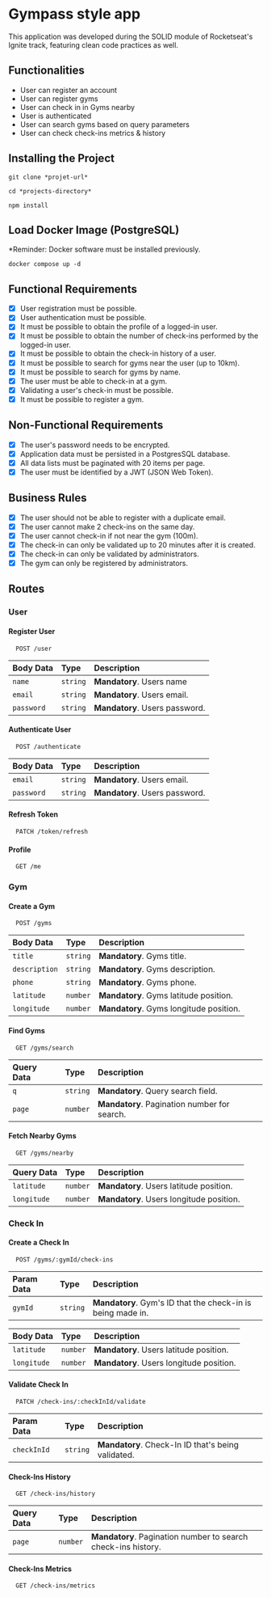 # Gympass style app

This application was developed during the SOLID module of Rocketseat's Ignite track, featuring clean code practices as well.

## Functionalities

- User can register an account
- User can register gyms
- User can check in in Gyms nearby
- User is authenticated
- User can search gyms based on query parameters
- User can check check-ins metrics & history

## Installing the Project

```
git clone *projet-url*

cd *projects-directory*

npm install
```

## Load Docker Image (PostgreSQL)

*Reminder: Docker software must be installed previously.

```
docker compose up -d
```

## Functional Requirements

- [x] User registration must be possible.
- [x] User authentication must be possible.
- [x] It must be possible to obtain the profile of a logged-in user.
- [x] It must be possible to obtain the number of check-ins performed by the logged-in user.
- [x] It must be possible to obtain the check-in history of a user.
- [x] It must be possible to search for gyms near the user (up to 10km).
- [x] It must be possible to search for gyms by name.
- [x] The user must be able to check-in at a gym.
- [x] Validating a user's check-in must be possible.
- [x] It must be possible to register a gym.

## Non-Functional Requirements

- [x] The user's password needs to be encrypted.
- [x] Application data must be persisted in a PostgresSQL database.
- [x] All data lists must be paginated with 20 items per page.
- [x] The user must be identified by a JWT (JSON Web Token).

## Business Rules

- [x] The user should not be able to register with a duplicate email.
- [x] The user cannot make 2 check-ins on the same day.
- [x] The user cannot check-in if not near the gym (100m).
- [x] The check-in can only be validated up to 20 minutes after it is created.
- [x] The check-in can only be validated by administrators.
- [x] The gym can only be registered by administrators.

## Routes

### User

#### Register User

```http
  POST /user
```

| Body Data   | Type       | Description                           |
| :---------- | :--------- | :---------------------------------- |
| `name` | `string` | **Mandatory**. Users name |
| `email` | `string` | **Mandatory**. Users email. |
| `password` | `string` | **Mandatory**. Users password. |


#### Authenticate User

```http
  POST /authenticate
```

| Body Data   | Type       | Description                           |
| :---------- | :--------- | :---------------------------------- |
| `email` | `string` | **Mandatory**. Users email. |
| `password` | `string` | **Mandatory**. Users password. |

#### Refresh Token

```http
  PATCH /token/refresh
```


#### Profile

```http
  GET /me
```

### Gym

#### Create a Gym

```http
  POST /gyms
```

| Body Data   | Type       | Description                           |
| :---------- | :--------- | :---------------------------------- |
| `title` | `string` | **Mandatory**. Gyms title. |
| `description` | `string` | **Mandatory**. Gyms description. |
| `phone` | `string` | **Mandatory**. Gyms phone. |
| `latitude` | `number` | **Mandatory**. Gyms latitude position. |
| `longitude` | `number` | **Mandatory**.  Gyms longitude position. |

#### Find Gyms

```http
  GET /gyms/search
```

| Query Data   | Type       | Description                           |
| :---------- | :--------- | :---------------------------------- |
| `q` | `string` | **Mandatory**. Query search field. |
| `page` | `number` | **Mandatory**. Pagination number for search. |

#### Fetch Nearby Gyms

```http
  GET /gyms/nearby
```

| Query Data   | Type       | Description                           |
| :---------- | :--------- | :---------------------------------- |
| `latitude` | `number` | **Mandatory**. Users latitude position. |
| `longitude` | `number` | **Mandatory**. Users longitude position. |

### Check In

#### Create a Check In

```http
  POST /gyms/:gymId/check-ins
```

| Param Data   | Type       | Description                           |
| :---------- | :--------- | :---------------------------------- |
| `gymId` | `string` | **Mandatory**. Gym's ID that the check-in is being made in. |

| Body Data   | Type       | Description                           |
| :---------- | :--------- | :---------------------------------- |
| `latitude` | `number` | **Mandatory**. Users latitude position. |
| `longitude` | `number` | **Mandatory**. Users longitude position. |


#### Validate Check In

```http
  PATCH /check-ins/:checkInId/validate
```

| Param Data   | Type       | Description                           |
| :---------- | :--------- | :---------------------------------- |
| `checkInId` | `string` | **Mandatory**. Check-In ID that's being validated. |

#### Check-Ins History

```http
  GET /check-ins/history
```

| Query Data   | Type       | Description                           |
| :---------- | :--------- | :---------------------------------- |
| `page` | `number` | **Mandatory**. Pagination number to search check-ins history. |

#### Check-Ins Metrics

```http
  GET /check-ins/metrics
```

